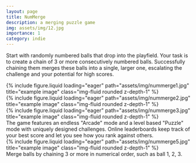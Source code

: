 ```yaml
---
layout: page
title: NumMerge
description: a merging puzzle game
img: assets/img/12.jpg
importance: 1
category: indie
---
```


Start with randomly numbered balls that drop into the playfield. Your task is to create a chain of 3 or more consecutively numbered balls. Successfully chaining them merges these balls into a single, larger one, escalating the challenge and your potential for high scores.

<div class="row">
    <div class="col-sm mt-3 mt-md-0">
        {% include figure.liquid loading="eager" path="assets/img/nummerge1.jpg" title="example image" class="img-fluid rounded z-depth-1" %}
    </div>
    <div class="col-sm mt-3 mt-md-0">
        {% include figure.liquid loading="eager" path="assets/img/nummerge2.jpg" title="example image" class="img-fluid rounded z-depth-1" %}
    </div>
    <div class="col-sm mt-3 mt-md-0">
        {% include figure.liquid loading="eager" path="assets/img/nummerge3.jpg" title="example image" class="img-fluid rounded z-depth-1" %}
    </div>
</div>
<div class="caption">
    The game features an endless "Arcade" mode and a level based "Puzzle" mode with uniquely designed challenges. Online leaderboards keep track of your best score and let you see how you rank against others.
</div>
<div class="row">
    <div class="col-sm mt-3 mt-md-0">
        {% include figure.liquid loading="eager" path="assets/img/nummerge5.jpg" title="example image" class="img-fluid rounded z-depth-1" %}
    </div>
</div>
<div class="caption">
    Merge balls by chaining 3 or more in numerical order, such as ball 1, 2, 3.
</div>
